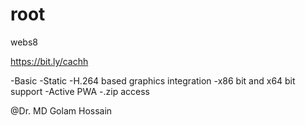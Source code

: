 # root
webs8

https://bit.ly/cachh

-Basic
-Static
-H.264 based graphics integration
-x86 bit and x64 bit support
-Active PWA
-.zip access

@Dr.  MD Golam Hossain
